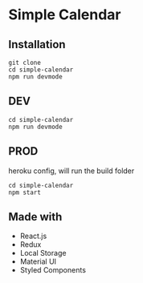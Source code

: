 # Simple Calendar

## Installation
```
git clone
cd simple-calendar
npm run devmode
```

## DEV
```
cd simple-calendar
npm run devmode
```

## PROD
heroku config, will run the build folder
```
cd simple-calendar
npm start
```

## Made with
* React.js
* Redux
* Local Storage
* Material UI
* Styled Components